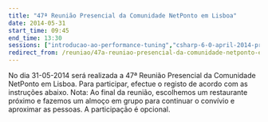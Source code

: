 ```yaml
---
title: "47ª Reunião Presencial da Comunidade NetPonto em Lisboa"
date: 2014-05-31
start_time: 09:45
end_time: 13:30
sessions: ["introducao-ao-performance-tuning","csharp-6-0-april-2014-preview"]
redirect_from: /reuniao/47a-reuniao-presencial-da-comunidade-netponto-em-lisboa/
---
```

No dia 31-05-2014 será realizada a 47ª Reunião Presencial da Comunidade NetPonto em Lisboa. Para participar, efectue o registo de acordo com as instruções abaixo.
Nota: Ao final da reunião, escolhemos um restaurante próximo e fazemos um almoço em grupo para continuar o convívio e aproximar as pessoas. A participação é opcional.